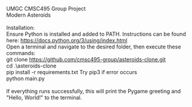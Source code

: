 UMGC CMSC495 Group Project<br/>
Modern Asteroids<br/>
<br/>
Installation:<br/>
Ensure Python is installed and added to PATH. Instructions can be found here: https://docs.python.org/3/using/index.html<br/>
Open a terminal and navigate to the desired folder, then execute these commands:<br/>
git clone https://github.com/cmsc495-group/asteroids-clone.git<br/>
cd .\asteroids-clone<br/>
pip install -r requirements.txt
Try pip3 if error occurs 
<br/>
python main.py<br/>
<br/>
If everything runs successfully, this will print the Pygame greeting and "Hello, World!" to the terminal.
